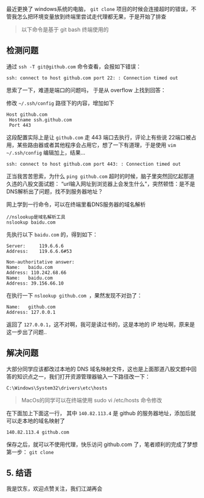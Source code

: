 
最近更换了 windows系统的电脑， `git clone` 项目的时候会连接超时的错误，不管我怎么把环境变量放到终端里尝试走代理都无果，于是开始了排查

> 以下命令是基于 git bash 终端使用的

## 检测问题

通过 `ssh -T git@github.com` 命令查看，会报如下错误：

`ssh: connect to host github.com port 22: : Connection timed out`

思索了一下，难道是端口的问题吗， 于是从 overflow 上找到回答：

修改 `~/.ssh/config` 路径下的内容，增加如下

```
Host github.com
 Hostname ssh.github.com
 Port 443
```

这段配置实际上是让 `github.com` 走 443 端口去执行，评论上有些说 22端口被占用，某些路由器或者其他程序会占用它，想了一下有道理，于是使用  `vim ~/.ssh/config` 编辑加上，结果...

``ssh: connect to host github.com port 443: : Connection timed out``

正当我苦苦思索，为什么 `ping github.com` 超时的时候，脑子里突然回忆起那道久违的八股文面试题： “url输入网址到浏览器上会发生什么"，突然顿悟：是不是DNS解析出了问题，找不到服务器地址？

网上学到一行命令，可以在终端里看DNS服务器的域名解析

```
//nslookup是域名解析工具
nslookup baidu.com
```

先执行以下 `baidu.com` 的，得到如下：

```
Server:		119.6.6.6
Address:	119.6.6.6#53

Non-authoritative answer:
Name:	baidu.com
Address: 110.242.68.66
Name:	baidu.com
Address: 39.156.66.10
```

在执行一下  `nslookup github.com `，果然发现不对劲了：

```
Name:	github.com
Address: 127.0.0.1
```

返回了 `127.0.0.1`，这不对啊，我可是读过书的，这是本地的 IP 地址啊，原来是这一步出了问题..

## 解决问题

大部分同学应该都改过本地的 DNS 域名映射文件，这也是上面那道八股文题中回答的知识点之一，我们打开资源管理器输入一下路径改一下：

`C:\Windows\System32\drivers\etc\hosts`

> MacOs的同学可以在终端使用 sudo vi /etc/hosts 命令修改

在下面加上下面这一行， 其中 `140.82.113.4` 是 github 的服务器地址，添加后就可以走本地的域名映射了

```
140.82.113.4 github.com
```

保存之后，就可以不使用代理，快乐访问 github.com 了，笔者顺利的完成了梦想第一步： `git clone`

## 5. 结语

我是饮东，欢迎点赞关注，我们江湖再会
